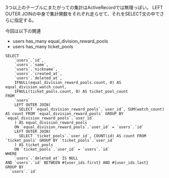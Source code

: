 3つ以上のテーブルにまたがっての集計はActiveRecordでは無理っぽい。
LEFT OUTER JOINの中身で集計関数をそれぞれ走らせて、それをSELECT文の中でさらに指定する。

今回は以下の関連
- users has_many equal_division_reward_pools
- users has_many ticket_pools

```
SELECT
    `users`.`id`,
    `users`.`name`,
    `users`.`nickname`,
    `users`.`created_at`,
    `users`.`deleted_at`,
    IFNULL(equal_division_reward_pools.count, 0) AS equal_division_watch_count,
    IFNULL(ticket_pools.count, 0) AS ticket_pool_count
FROM
    `users`
    LEFT OUTER JOIN(
      SELECT `equal_division_reward_pools`.`user_id`, SUM(watch_count) AS count FROM `equal_division_reward_pools` GROUP BY `equal_division_reward_pools`.`user_id`
    ) AS equal_division_reward_pools
    ON `equal_division_reward_pools`.`user_id` = `users`.`id`
    LEFT OUTER JOIN(
      SELECT `ticket_pools`.`user_id`, COUNT(id) AS count FROM `ticket_pools` GROUP BY `ticket_pools`.`user_id`
    ) AS ticket_pools
    ON `ticket_pools`.`user_id` = `users`.`id`
WHERE
    `users`.`deleted_at` IS NULL
AND `users`.`id` BETWEEN #{user_ids.first} AND #{user_ids.last}
GROUP BY
  `users`.`id`
```
